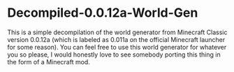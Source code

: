 # Decompiled-0.0.12a-World-Gen
This is a simple decompilation of the world generator from Minecraft Classic version 0.0.12a (which is labeled as 0.011a on the official Minecraft launcher for some reason). You can feel free to use this world generator for whatever you so please, I would honestly love to see somebody porting this thing in the form of a Minecraft mod.
